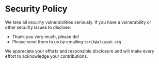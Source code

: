 # Security Policy

We take all security vulnerabilities seriously.
If you have a vulnerability or other security issues to disclose:

- Thank you very much, please do!
- Please send them to us by emailing `tarik@alkasab.org`

We appreciate your efforts and responsible disclosure and will make every effort to acknowledge your contributions.
